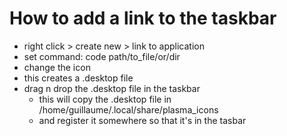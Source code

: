 # How to add a link to the taskbar

- right click > create new > link to application
- set command: code path/to_file/or/dir
- change the icon
- this creates a .desktop file
- drag n drop the .desktop file in the taskbar 
  - this will copy the .desktop file in /home/guillaume/.local/share/plasma_icons
  - and register it somewhere so that it's in the tasbar